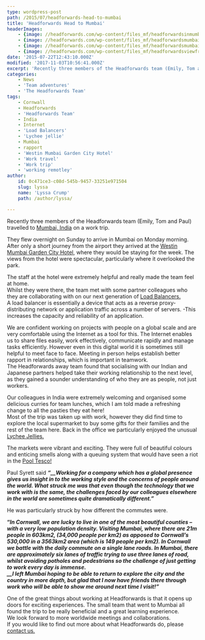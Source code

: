 ```yaml
---
type: wordpress-post
path: /2015/07/headforwards-head-to-mumbai
title: 'Headforwards Head to Mumbai'
headerImages:
    - {image: //headforwards.com/wp-content/files_mf/headforwardsinmumbai.jpg, text: 'Headforwards in Mumbai'}
    - {image: //headforwards.com/wp-content/files_mf/headforwardsmumbaitraffic.jpg, text: ""}
    - {image: //headforwards.com/wp-content/files_mf/headforwardsmumbaiatnight.jpg, text: ""}
    - {image: //headforwards.com/wp-content/files_mf/headforwardsviewfromhotelinmumbai.jpg, text: ""}
date: '2015-07-22T12:43:10.000Z'
modified: '2017-11-03T10:56:41.000Z'
excerpt: 'Recently three members of the Headforwards team (Emily, Tom and Paul) travelled to Mumbai, India on a work trip. They flew overnight on Sunday to arrive in Mumbai on Monday morning. After only a short journey from the airport they arrived at the Westin Mumbai Garden City Hotel, where they would be staying for the week. …'
categories:
    - News
    - 'Team adventures'
    - 'The Headforwards Team'
tags:
    - Cornwall
    - Headforwards
    - 'Headforwards Team'
    - India
    - Internet
    - 'Load Balancers'
    - 'Lychee jellie'
    - Mumbai
    - rapport
    - 'Westin Mumbai Garden City Hotel'
    - 'Work travel'
    - 'Work trip'
    - 'working remotley'
author:
    id: 0c471ce3-c08d-545b-9457-33251e971504
    slug: lyssa
    name: 'Lyssa Crump'
    path: /author/lyssa/

---
```

Recently three members of the Headforwards team (Emily, Tom and Paul) travelled to [Mumbai, India](http://www.lonelyplanet.com/india/mumbai-bombay) on a work trip.

They flew overnight on Sunday to arrive in Mumbai on Monday morning.  
After only a short journey from the airport they arrived at the [Westin Mumbai Garden City Hotel](http://www.westinmumbaigardencity.com/), where they would be staying for the week. The views from the hotel were spectacular, particularly where it overlooked the park.

The staff at the hotel were extremely helpful and really made the team feel at home.  
Whilst they were there, the team met with some partner colleagues who they are collaborating with on our next generation of [Load Balancers.](https://en.wikipedia.org/wiki/Load_balancing_(computing))  
A load balancer is essentially a device that acts as a reverse proxy-distributing network or application traffic across a number of servers. -This increases the capacity and reliability of an application.

We are confident working on projects with people on a global scale and are very comfortable using the Internet as a tool for this. The Internet enables us to share files easily, work effectively, communicate rapidly and manage tasks efficiently. However even in this digital world it is sometimes still helpful to meet face to face. Meeting in person helps establish better rapport in relationships, which is important in teamwork.  
The Headforwards away team found that socialising with our Indian and Japanese partners helped take their working relationship to the next level, as they gained a sounder understanding of who they are as people, not just workers.

Our colleagues in India were extremely welcoming and organised some delicious curries for team lunches, which I am told made a refreshing change to all the pasties they eat here!  
Most of the trip was taken up with work, however they did find time to explore the local supermarket to buy some gifts for their families and the rest of the team here. Back in the office we particularly enjoyed the unusual [Lychee Jellies.](http://www.amazon.com/Cocon-Lychee-Jelly-300g/dp/B00JLL1SWI)

The markets were vibrant and exciting. They were full of beautiful colours and enticing smells along with a queuing system that would have seen a riot in the [Pool Tesco!](http://www.tesco.com/store-locator/uk/?bID=5170)

Paul Syrett said **_“__Working for a company which has a global presence gives us insight in to the working style and the concerns of people around the world. What struck me was that even though the technology that we work with is the same, the challenges faced by our colleagues elsewhere in the world are sometimes quite dramatically different.”_**

He was particularly struck by how different the commutes were.

**“_In Cornwall, we are lucky to live in one of the most beautiful counties – with a very low population density. Visiting Mumbai, where there are 21m people in 603km2, (34,000 people per km2) as apposed to Cornwall’s 530,000 in a 3563km2 area (which is 149 people per km2). In Cornwall we battle with the daily commute on a single lane roads. In Mumbai, there are approximately six lanes of traffic trying to use three lanes of road, whilst avoiding potholes and pedestrians so the challenge of just getting to work every day is immense.  
__I left Mumbai hoping to be able to return to explore the city and the country in more depth, but glad that I now have friends there through work who will be able to show me around next time I visit!”_**

One of the great things about working at Headforwards is that it opens up doors for exciting experiences. The small team that went to Mumbai all found the trip to be really beneficial and a great learning experience.  
We look forward to more worldwide meetings and collaborations.  
If you would like to find out more about what Headforwards do, please [contact us.](http://www.headforwards.com/contact/)
